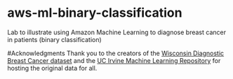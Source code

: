 # aws-ml-binary-classification
Lab to illustrate using Amazon Machine Learning to diagnose breast cancer in patients (binary classification)

#Acknowledgments
Thank you to the creators of the [Wisconsin Diagnostic Breast Cancer dataset](https://archive.ics.uci.edu/ml/datasets/Breast+Cancer+Wisconsin+%28Diagnostic%29) and the [UC Irvine Machine Learning Repository](https://archive.ics.uci.edu/ml/index.php) for hosting the original data for all.